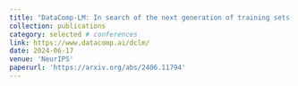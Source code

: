 ```yaml
---
title: "DataComp-LM: In search of the next generation of training sets for language models"
collection: publications
category: selected # conferences
link: https://www.datacomp.ai/dclm/
date: 2024-06-17
venue: 'NeurIPS'
paperurl: 'https://arxiv.org/abs/2406.11794'
---
```

